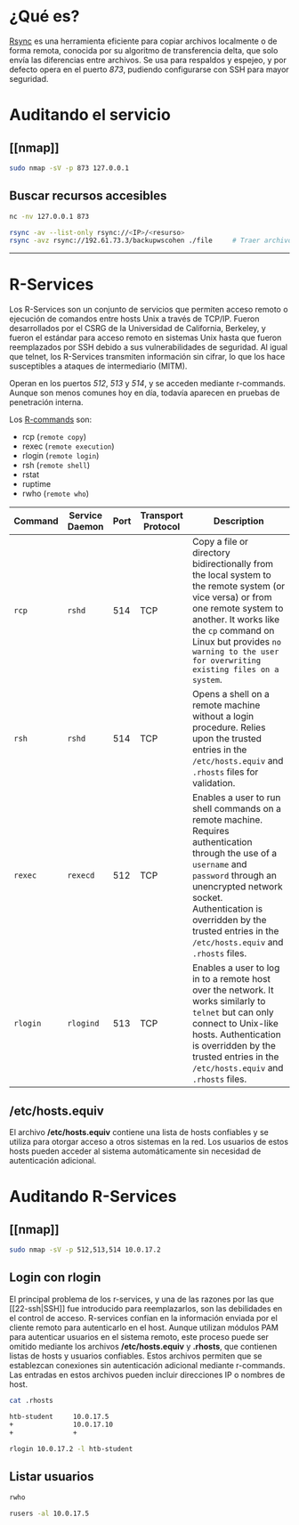 # ¿Qué es?

[Rsync](https://linux.die.net/man/1/rsync) es una herramienta eficiente para copiar archivos localmente o de forma remota, conocida por su algoritmo de transferencia delta, que solo envía las diferencias entre archivos. Se usa para respaldos y espejeo, y por defecto opera en el puerto *873*, pudiendo configurarse con SSH para mayor seguridad.

# Auditando el servicio

## [[nmap]]

```bash
sudo nmap -sV -p 873 127.0.0.1
```

## Buscar recursos accesibles

```bash
nc -nv 127.0.0.1 873
```

```bash
rsync -av --list-only rsync://<IP>/<resurso>
rsync -avz rsync://192.61.73.3/backupwscohen ./file     # Traer archivos a local
```

___
# R-Services

Los R-Services son un conjunto de servicios que permiten acceso remoto o ejecución de comandos entre hosts Unix a través de TCP/IP. Fueron desarrollados por el CSRG de la Universidad de California, Berkeley, y fueron el estándar para acceso remoto en sistemas Unix hasta que fueron reemplazados por SSH debido a sus vulnerabilidades de seguridad. Al igual que telnet, los R-Services transmiten información sin cifrar, lo que los hace susceptibles a ataques de intermediario (MITM).

Operan en los puertos *512*, *513* y *514*, y se acceden mediante r-commands. Aunque son menos comunes hoy en día, todavía aparecen en pruebas de penetración interna.

Los [R-commands](https://en.wikipedia.org/wiki/Berkeley_r-commands) son:

- rcp (`remote copy`)
- rexec (`remote execution`)
- rlogin (`remote login`)
- rsh (`remote shell`)
- rstat
- ruptime
- rwho (`remote who`)

|**Command**|**Service Daemon**|**Port**|**Transport Protocol**|**Description**|
|---|---|---|---|---|
|`rcp`|`rshd`|514|TCP|Copy a file or directory bidirectionally from the local system to the remote system (or vice versa) or from one remote system to another. It works like the `cp` command on Linux but provides `no warning to the user for overwriting existing files on a system`.|
|`rsh`|`rshd`|514|TCP|Opens a shell on a remote machine without a login procedure. Relies upon the trusted entries in the `/etc/hosts.equiv` and `.rhosts` files for validation.|
|`rexec`|`rexecd`|512|TCP|Enables a user to run shell commands on a remote machine. Requires authentication through the use of a `username` and `password` through an unencrypted network socket. Authentication is overridden by the trusted entries in the `/etc/hosts.equiv` and `.rhosts` files.|
|`rlogin`|`rlogind`|513|TCP|Enables a user to log in to a remote host over the network. It works similarly to `telnet` but can only connect to Unix-like hosts. Authentication is overridden by the trusted entries in the `/etc/hosts.equiv` and `.rhosts` files.|
## /etc/hosts.equiv

El archivo **/etc/hosts.equiv** contiene una lista de hosts confiables y se utiliza para otorgar acceso a otros sistemas en la red. Los usuarios de estos hosts pueden acceder al sistema automáticamente sin necesidad de autenticación adicional.

# Auditando R-Services

## [[nmap]]

```bash
sudo nmap -sV -p 512,513,514 10.0.17.2
```

## Login con rlogin

El principal problema de los r-services, y una de las razones por las que [[22-ssh|SSH]] fue introducido para reemplazarlos, son las debilidades en el control de acceso. R-services confían en la información enviada por el cliente remoto para autenticarlo en el host. Aunque utilizan módulos PAM para autenticar usuarios en el sistema remoto, este proceso puede ser omitido mediante los archivos **/etc/hosts.equiv** y **.rhosts**, que contienen listas de hosts y usuarios confiables. Estos archivos permiten que se establezcan conexiones sin autenticación adicional mediante r-commands. Las entradas en estos archivos pueden incluir direcciones IP o nombres de host.

```bash
cat .rhosts

htb-student     10.0.17.5
+               10.0.17.10
+               +
```

```bash
rlogin 10.0.17.2 -l htb-student
```

## Listar usuarios

```bash
rwho
```

```bash
rusers -al 10.0.17.5
```
